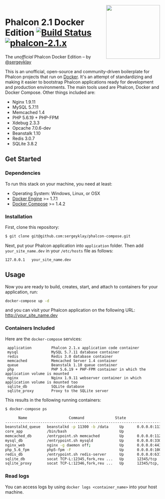 <img align="right" width="175px" src="http://i.imgur.com/mdZ8Ktf.png" />

# Phalcon 2.1 Docker Edition [![Build Status](https://travis-ci.org/sergeyklay/phalcon-compose.svg?branch=master)](https://travis-ci.org/sergeyklay/phalcon-compose) [![phalcon-2.1.x](https://img.shields.io/badge/phalcon-2.1.x-blue.svg)](https://github.com/sergeyklay)

The *unofficial* Phalcon Docker Edition – by [@sergeyklay](https://github.com/sergeyklay)

This is an unofficial, open-source and community-driven boilerplate for Phalcon projects that run on [Docker][0].
It's an attempt of standardizing and making it easier to bootstrap Phalcon applications ready for development and production environments.
The main tools used are Phalcon, Docker and Docker Compose. Other things included are:

- Nginx 1.9.11
- MySQL 5.7.11
- Memcached 1.4
- PHP 5.6.19 + PHP-FPM
- Xdebug 2.3.3
- Opcache 7.0.6-dev
- Beanstalk 1.10
- Redis 3.0.7
- SQLite 3.8.2

## Get Started

### Dependencies

To run this stack on your machine, you need at least:

* Operating System: Windows, Linux, or OSX
* [Docker Engine][1] >= 1.7.1
* [Docker Compose][2] >= 1.4.2

### Installation

First, clone this repository:

```sh
$ git clone git@github.com:sergeyklay/phalcon-compose.git
```

Next, put your Phalcon application into `application` folder.
Then add `your_site_name.dev` in your `/etc/hosts` file as follows:

```
127.0.0.1	your_site_name.dev
```

## Usage

Now you are ready to build, creates, start, and attach to containers for your application, run:

```sh
docker-compose up -d
```

and you can visit your Phalcon application on the following URL: http://your_site_name.dev

### Containers Included

Here are the `docker-compose` services:

```
 application         Phalcon 2.1.x application code container
 mysql               MySQL 5.7.11 database container
 redis               Redis 3.0 database container
 memcached           Memcached Server 1.4 container
 queue               Beanstalk 1.10 queue container
 php                 PHP 5.6.19 + PHP-FPM container in which the application volume is mounted
 nginx               Nginx 1.9.11 webserver container in which application volume is mounted too
 sqlite_db           SQLite database
 sqlite_proxy        Proxy to the SQLite server
```

This results in the following running containers:

```sh
$ docker-compose ps

      Name                   Command              State                        Ports
----------------------------------------------------------------------------------------------------------
beanstalkd_queue   beanstalkd -p 11300 -b /data     Up      0.0.0.0:11300->11300/tcp                         
core_app           /bin/bash                        Up                                                       
memcached_db       /entrypoint.sh memcached         Up      0.0.0.0:11211->11211/tcp                         
mysql_db           /entrypoint.sh mysqld            Up      0.0.0.0:3307->3306/tcp                           
nginx_web          nginx -g daemon off;             Up      0.0.0.0:443->443/tcp, 0.0.0.0:80->80/tcp         
php_5.6_fpm        php5-fpm -F                      Up      0.0.0.0:10000->10000/tcp, 0.0.0.0:9000->9000/tcp 
redis_db           /entrypoint.sh redis-server      Up      0.0.0.0:6379->6379/tcp                           
sqlite_db          socat TCP-L:12345,fork,reu ...   Up      12345/tcp                                        
sqlite_proxy       socat TCP-L:12346,fork,reu ...   Up      12345/tcp, 0.0.0.0:12346->12346/tcp 
```

### Read logs

You can access logs by using `docker logs <container_name>` into your host machine.

[0]: https://www.docker.com/
[1]: https://docs.docker.com/installation/
[2]: https://docs.docker.com/compose/install/

